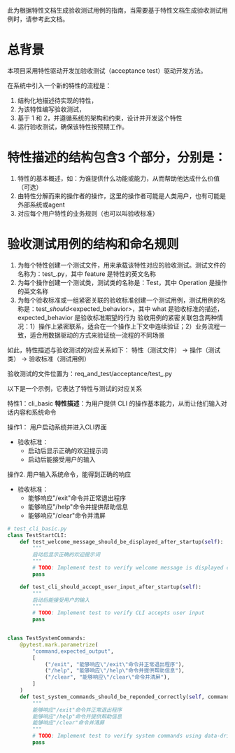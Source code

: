 此为根据特性文档生成验收测试用例的指南，当需要基于特性文档生成验收测试用例时，请参考此文档。

# 总背景

本项目采用特性驱动开发加验收测试（acceptance test）驱动开发方法。

在系统中引入一个新的特性的流程是：
1. 结构化地描述待实现的特性，
2. 为该特性编写验收测试，
3. 基于 1 和 2，并遵循系统的架构和约束，设计并开发这个特性
4. 运行验收测试，确保该特性按预期工作。


# 特性描述的结构包含3 个部分，分别是：
1. 特性的基本概述，如：为谁提供什么功能或能力，从而帮助他达成什么价值（可选）
2. 由特性分解而来的操作者的操作，这里的操作者可能是人类用户，也有可能是外部系统或agent
3. 对应每个用户特性的业务规则（也可以叫验收标准）

# 验收测试用例的结构和命名规则
1. 为每个特性创建一个测试文件，用来承载该特性对应的验收测试。测试文件的名称为：test_<feature>.py，其中 feature 是特性的英文名称
2. 为每个操作创建一个测试类，测试类的名称是：Test<Operation>，其中 Operation 是操作的英文名称
3. 为每个验收标准或一组紧密关联的验收标准创建一个测试用例，测试用例的名称是：test_<what>_should_<expected_behavior>，其中 what 是验收标准的描述，expected_behavior 是验收标准期望的行为
验收用例的紧密关联包含两种情况：1）操作上紧密联系，适合在一个操作上下文中连续验证；2）业务流程一致，适合用数据驱动的方式来验证统一流程的不同场景

如此，特性描述与验收测试的对应关系如下：
特性（测试文件） → 操作（测试类） → 验收标准（测试用例）

验收测试的文件位置为：req_and_test/acceptance/test_<feature>.py

以下是一个示例，它表达了特性与测试的对应关系

特性1：cli_basic
**特性描述**：为用户提供 CLI 的操作基本能力，从而让他们输入对话内容和系统命令

操作1： 用户启动系统并进入CLI界面
   - 验收标准：
     - 启动后显示正确的欢迎提示词
     - 启动后能接受用户的输入

操作2. 用户输入系统命令，能得到正确的响应 
   - 验收标准：
     - 能够响应"/exit"命令并正常退出程序
     - 能够响应"/help"命令并提供帮助信息
     - 能够响应"/clear"命令并清屏


```python
# test_cli_basic.py
class TestStartCLI:
    def test_welcome_message_should_be_displayed_after_startup(self):
        """
        启动后显示正确的欢迎提示词
        """
        # TODO: Implement test to verify welcome message is displayed correctly
        pass

    def test_cli_should_accept_user_input_after_startup(self):
        """
        启动后能接受用户的输入
        """
        # TODO: Implement test to verify CLI accepts user input
        pass


class TestSystemCommands:
    @pytest.mark.parametrize(
        "command,expected_output",
        [
            ("/exit", "能够响应\"/exit\"命令并正常退出程序"),
            ("/help", "能够响应\"/help\"命令并提供帮助信息"),
            ("/clear", "能够响应\"/clear\"命令并清屏"),
        ]
    )
    def test_system_commands_should_be_reponded_correctly(self, command, expected_output):
        """
        能够响应"/exit"命令并正常退出程序
        能够响应"/help"命令并提供帮助信息
        能够响应"/clear"命令并清屏
        """
        # TODO: Implement test to verify system commands using data-driven approach
        pass

